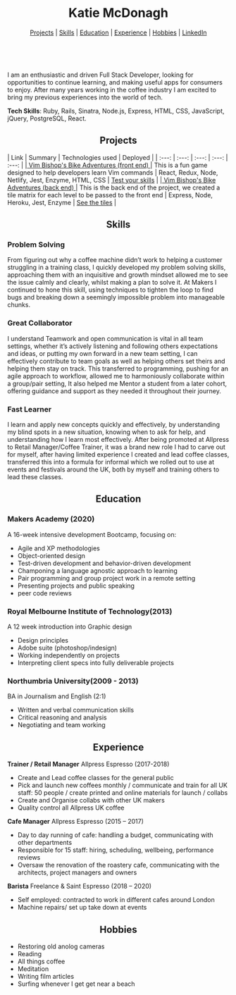<h1 align="center" >Katie McDonagh</h1>

<div align="center" >
<div align="center">


</div>

[Projects](#Projects) | [Skills](#skills) | [Education](#education) | [Experience](#experience) | [Hobbies](#hobbies) | [LinkedIn](https://www.linkedin.com/in/katie-mcdonagh-b436011b4/)
</div>
<br>
<div align="center">
<a href="https://sourcerer.io/katie-mcdonagh"><img src="https://img.shields.io/badge/Ruby-343%20commits-orange.svg" alt=""></a>
<a href="https://sourcerer.io/katie-mcdonagh"><img src="https://img.shields.io/badge/JavaScript-210%20commits-orange.svg" alt=""></a>
<a href="https://sourcerer.io/katie-mcdonagh"><img src="https://img.shields.io/badge/CSS-161%20commits-orange.svg" alt=""></a>
<a href="https://sourcerer.io/katie-mcdonagh"><img src="https://img.shields.io/badge/HTML-127%20commits-orange.svg" alt=""></a>
<a href="https://sourcerer.io/katie-mcdonagh"><img src="https://img.shields.io/badge/SQL-46%20commits-orange.svg" alt=""></a>
</div>
<br>
<div>

I am an enthusiastic and driven Full Stack Developer, looking for opportunities to continue learning, and making useful apps for consumers to enjoy. After many years working in the coffee industry I am excited to bring my previous experiences into the world of tech.

**Tech Skills**: Ruby, Rails, Sinatra, Node.js, Express, HTML, CSS, JavaScript, jQuery, PostgreSQL, React.

</div>

<h2 align="center">Projects</h2>

| Link | Summary | Technologies used | Deployed |
| :---: | :---: | :---: | :---: | :---: |
|[ Vim Bishop's Bike Adventures (front end) ](https://github.com/Katie-McDonagh/invimcible_front_end)| This is a fun game designed to help developers learn Vim commands | React, Redux, Node, Netlify, Jest, Enzyme, HTML, CSS | [Test your skills](https://github.com/Katie-McDonagh/invimcible_front_end) |
|[ Vim Bishop's Bike Adventures (back end) ](https://github.com/Katie-McDonagh/invimcible_back_end)| This is the back end of the project, we created a tile matrix for each level to be passed to the front end | Express, Node, Heroku, Jest, Enzyme | [See the tiles](https://github.com/Katie-McDonagh/invimcible_back_end) |

<h2 align="center" >Skills</h2>

### Problem Solving

From figuring out why a coffee machine didn’t work to helping a customer struggling in a training class, I quickly developed my problem solving skills, approaching them with an inquisitive and growth mindset allowed me to see the issue calmly and clearly, whilst making a plan to solve it.
At Makers I continued to hone this skill,  using techniques to tighten the loop to find bugs and breaking down a seemingly impossible problem into manageable chunks.


### Great Collaborator

I understand Teamwork and open communication is vital in all team settings, whether it’s actively listening and following others expectations and ideas, or putting my own forward in a new team setting, I can effectively contribute to team goals as well as helping others set theirs and helping them stay on track.
This transferred to programming, pushing for an agile approach to workflow, allowed me to harmoniously collaborate within a group/pair setting, It also helped me Mentor a student from a later cohort, offering guidance and support as they needed it throughout their journey.

### Fast Learner

I learn and apply new concepts quickly and effectively, by understanding my blind spots in a new situation, knowing when to ask for help, and understanding how I learn most effectively.
After being promoted at Allpress to Retail Manager/Coffee Trainer, it was a brand new role I had to carve out for myself, after having limited experience I  created and lead coffee classes,  transferred this into a formula for informal which we rolled out to use at events and  festivals  around the UK, both by myself and training others to lead these classes.

<h2 align="center">Education</h2>

### Makers Academy (2020)
A 16-week intensive development Bootcamp, focusing on:

 - Agile and XP methodologies
 - Object-oriented design
 - Test-driven development and behavior-driven development
 - Champoning a language agnostic approach to learning
 - Pair programming and group project work in a remote setting
 - Presenting projects and public speaking
 - peer code reviews


### Royal Melbourne Institute of Technology(2013)
A 12 week introduction into Graphic design 

- Design principles
- Adobe suite (photoshop/indesign)
- Working independently on projects
- Interpreting client specs into fully deliverable projects


### Northumbria University(2009 - 2013)
BA in Journalism and English (2:1) 

- Written and verbal communication skills
- Critical reasoning and analysis
- Negotiating and team working

<h2 align="center">Experience</h2>

**Trainer / Retail Manager** Allpress Espresso (2017-2018)

- Create and Lead coffee classes for the general public
- Pick and launch new coffees monthly / communicate and train for all UK staff: 50 people / create printed and online materials for launch / collabs
- Create and Organise collabs with other UK makers 
- Quality control all Allpress UK coffee

**Cafe Manager** Allpress Espresso (2015 – 2017)

- Day to day running of cafe: handling a budget, communicating with other departments
- Responsible for 15 staff: hiring, scheduling, wellbeing,  performance reviews
- Oversaw the renovation of the roastery cafe, communicating with the architects, project managers and owners

 **Barista** Freelance & Saint Espresso (2018 – 2020)

- Self employed: contracted to work in different cafes around London
- Machine repairs/ set up take down at events

<h2 align="center">Hobbies</h2>

 - Restoring old anolog cameras
 - Reading 
 - All things coffee
 - Meditation
 - Writing film articles
 - Surfing whenever I get get near a beach 

